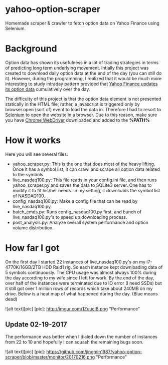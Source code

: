 # yahoo-option-scraper
Homemade scraper &amp; crawler to fetch option data on Yahoo Finance using Selenium.

# Background
Option data has shown its usefulness in a lot of trading strategies in terms of predicting long term underlying movement. Intially this project was created to download daily option data at the end of the day (you can still do it). However, during the programming, I realized that it would be much more interesting to study intraday pattern provided that [Yahoo Finance updates its option data](http://finance.yahoo.com/quote/SPY/options?p=SPY) cumulatively over the day.

The difficulty of this project is that the option data element is not presented statically in the HTML file; rather, a javascript is triggered only by browser.open (sort of) event to load the data in. Therefore I had to resort to [Selenium](http://selenium-python.readthedocs.io/) to open the website in a browser. Due to this reason, make sure you have [Chrome WebDriver](https://chromedriver.storage.googleapis.com/index.html?path=2.27/) downloaded and added to the **%PATH%**

# How it works
Here you will see several files:
* yahoo_scraper.py: This is the one that does most of the heavy lifting. Once it has a symbol list, it can crawl and scrape all option data related to the symbols.
* live_nasdaq100.py: This file reads in your config.ini file, and then runs yahoo_scraper.py and saves the data to SQLite3 server. One has to modify it to fit his/her needs. In my setting, it downloads the symbol list of NASDAQ100.
* config_nasdaq100.py: Make a config file that can be read by live_nasdaq100.py.
* batch_cmds.py: Runs config_nasdaq100.py first, and bunch of live_nasdaq100.py's to speed up downloading process.
* post_analysis.py: Analyze overall system performance and option volume distribution.

# How far I got
On the first day I started 22 instances of live_nasdaq100.py's on my i7-4770K/16GB/2TB HDD Raid1 rig. So each instance kept downloading data of 5 symbols continuously. The CPU usage was almost always 100% during the day according to my wife since I left for work. By the end of the day, over half of the instances were terminated due to IO error (I need SSDs) but it still got over 1 million rows of records which take about 240MB on my drive. Below is a heat map of what happened during the day. (Blue means dead)

![alt text][pic]
[pic]: http://imgur.com/1ZuucIB.png "Performance"

## Update 02-19-2017
The performance was better when I dialed down the number of instances from 22 to 10 and hopefully I can squash the remaining bugs soon.

![alt text][pic]
[pic]: https://github.com/jingmin1987/yahoo-option-scraper/blob/master/monitor/20170216.png "Performance"

